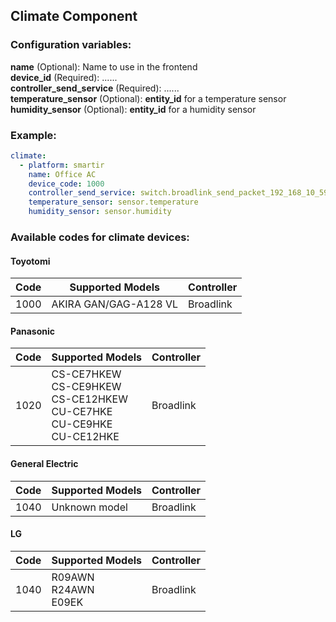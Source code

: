 ## Climate Component
### Configuration variables:
**name** (Optional): Name to use in the frontend<br />
**device_id** (Required): ......<br />
**controller_send_service** (Required): ......<br />
**temperature_sensor** (Optional): **entity_id** for a temperature sensor<br />
**humidity_sensor** (Optional): **entity_id** for a humidity sensor<br />

### Example:
```yaml
climate:
  - platform: smartir
    name: Office AC
    device_code: 1000
    controller_send_service: switch.broadlink_send_packet_192_168_10_59
    temperature_sensor: sensor.temperature
    humidity_sensor: sensor.humidity
```

### Available codes for climate devices:
#### Toyotomi
| Code | Supported Models | Controller |
| ------------- | -------------------------- | ------------- |
1000|AKIRA GAN/GAG-A128 VL|Broadlink

#### Panasonic
| Code | Supported Models | Controller |
| ------------- | -------------------------- | ------------- |
1020|CS-CE7HKEW<br>CS-CE9HKEW<br>CS-CE12HKEW<br>CU-CE7HKE<br>CU-CE9HKE<br>CU-CE12HKE|Broadlink

#### General Electric
| Code | Supported Models | Controller |
| ------------- | -------------------------- | ------------- |
1040|Unknown model|Broadlink

#### LG
| Code | Supported Models | Controller |
| ------------- | -------------------------- | ------------- |
1040|R09AWN<br>R24AWN<br>E09EK|Broadlink
